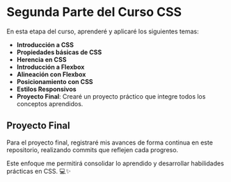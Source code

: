 # Segunda Parte del Curso CSS  

En esta etapa del curso, aprenderé y aplicaré los siguientes temas:  

- **Introducción a CSS**  
- **Propiedades básicas de CSS**  
- **Herencia en CSS**  
- **Introducción a Flexbox**  
- **Alineación con Flexbox**  
- **Posicionamiento con CSS**  
- **Estilos Responsivos**  
- **Proyecto Final**: Crearé un proyecto práctico que integre todos los conceptos aprendidos.  

## Proyecto Final  

Para el proyecto final, registraré mis avances de forma continua en este repositorio, realizando commits que reflejen cada progreso.  

Este enfoque me permitirá consolidar lo aprendido y desarrollar habilidades prácticas en CSS. 💻✨